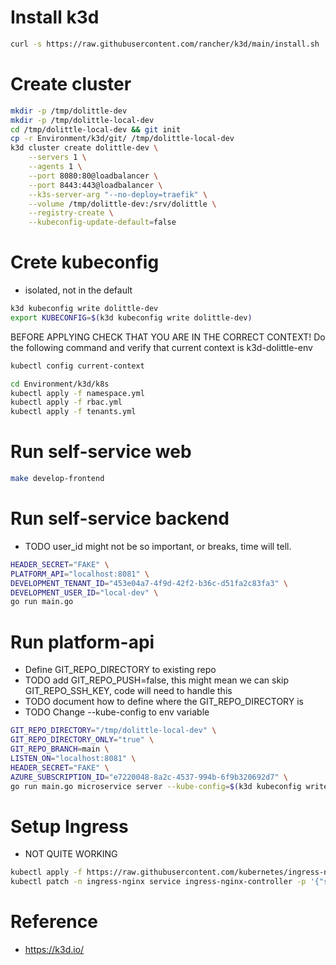 # Install k3d
```sh
curl -s https://raw.githubusercontent.com/rancher/k3d/main/install.sh | bash
```


# Create cluster
```sh
mkdir -p /tmp/dolittle-dev
mkdir -p /tmp/dolittle-local-dev
cd /tmp/dolittle-local-dev && git init
cp -r Environment/k3d/git/ /tmp/dolittle-local-dev
k3d cluster create dolittle-dev \
    --servers 1 \
    --agents 1 \
    --port 8080:80@loadbalancer \
    --port 8443:443@loadbalancer \
    --k3s-server-arg "--no-deploy=traefik" \
    --volume /tmp/dolittle-dev:/srv/dolittle \
    --registry-create \
    --kubeconfig-update-default=false
```

# Crete kubeconfig
- isolated, not in the default
```sh
k3d kubeconfig write dolittle-dev
export KUBECONFIG=$(k3d kubeconfig write dolittle-dev)
```

BEFORE APPLYING CHECK THAT YOU ARE IN THE CORRECT CONTEXT!
Do the following command and verify that current context is k3d-dolittle-env

```sh
kubectl config current-context
```

```sh
cd Environment/k3d/k8s
kubectl apply -f namespace.yml
kubectl apply -f rbac.yml
kubectl apply -f tenants.yml
```

# Run self-service web
```sh
make develop-frontend
```

# Run self-service backend
- TODO user_id might not be so important, or breaks, time will tell.

```sh
HEADER_SECRET="FAKE" \
PLATFORM_API="localhost:8081" \
DEVELOPMENT_TENANT_ID="453e04a7-4f9d-42f2-b36c-d51fa2c83fa3" \
DEVELOPMENT_USER_ID="local-dev" \
go run main.go
```

# Run platform-api
- Define GIT_REPO_DIRECTORY to existing repo
- TODO add GIT_REPO_PUSH=false, this might mean we can skip GIT_REPO_SSH_KEY, code will need to handle this
- TODO document how to define where the GIT_REPO_DIRECTORY is
- TODO Change --kube-config to env variable

```sh
GIT_REPO_DIRECTORY="/tmp/dolittle-local-dev" \
GIT_REPO_DIRECTORY_ONLY="true" \
GIT_REPO_BRANCH=main \
LISTEN_ON="localhost:8081" \
HEADER_SECRET="FAKE" \
AZURE_SUBSCRIPTION_ID="e7220048-8a2c-4537-994b-6f9b320692d7" \
go run main.go microservice server --kube-config=$(k3d kubeconfig write dolittle-dev)
```

# Setup Ingress
- NOT QUITE WORKING

```sh
kubectl apply -f https://raw.githubusercontent.com/kubernetes/ingress-nginx/controller-v0.48.1/deploy/static/provider/baremetal/deploy.yaml
kubectl patch -n ingress-nginx service ingress-nginx-controller -p '{"spec": {"type": "LoadBalancer"}}'
```

# Reference
- https://k3d.io/


